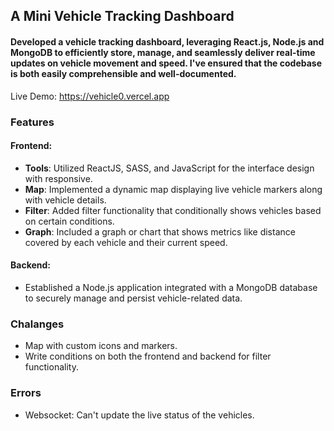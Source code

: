 ## A Mini Vehicle Tracking Dashboard

#### Developed a vehicle tracking dashboard, leveraging React.js, Node.js and MongoDB to efficiently store, manage, and seamlessly deliver real-time updates on vehicle movement and speed. I've ensured that the codebase is both easily comprehensible and well-documented.

Live Demo: https://vehicle0.vercel.app

### Features

#### Frontend:

- **Tools**: Utilized ReactJS, SASS, and JavaScript for the interface design with responsive.
- **Map**: Implemented a dynamic map displaying live vehicle markers along with vehicle details.
- **Filter**: Added filter functionality that conditionally shows vehicles based on certain conditions.
- **Graph**: Included a graph or chart that shows metrics like distance covered by each vehicle and their current speed.

#### Backend:

- Established a Node.js application integrated with a MongoDB database to securely manage and persist vehicle-related data.

### Chalanges

- Map with custom icons and markers.
- Write conditions on both the frontend and backend for filter functionality.

### Errors

- Websocket: Can't update the live status of the vehicles.
